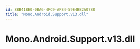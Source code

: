 ```yaml
---
id: 8BB41BE0-0BA6-4FC9-AFE4-59E4BB2A07B8
title: "Mono.Android.Support.v13.dll"
---
```


<a name="Mono.Android.Support.v13.dll" class="injected"></a>


# Mono.Android.Support.v13.dll
